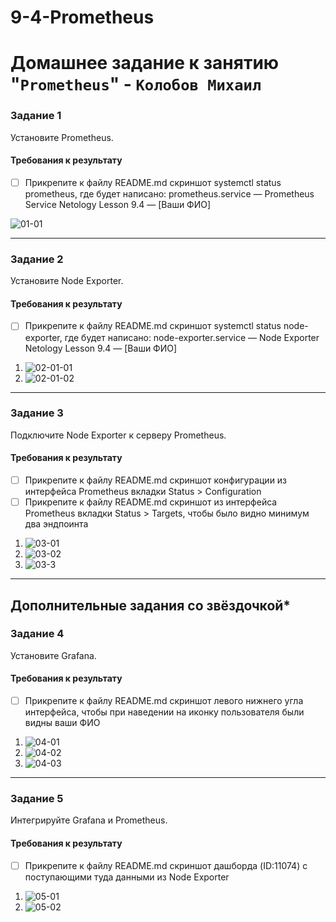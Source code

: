 # 9-4-Prometheus
# Домашнее задание к занятию "`Prometheus`" - `Колобов Михаил`

### Задание 1
Установите Prometheus.

#### Требования к результату
- [ ] Прикрепите к файлу README.md скриншот systemctl status prometheus, где будет написано: prometheus.service — Prometheus Service Netology Lesson 9.4 — [Ваши ФИО]

![01-01](https://github.com/Mikhail-2023/9-4-Prometheus/blob/main/screen/01-01.PNG)

---

### Задание 2
Установите Node Exporter.

#### Требования к результату
- [ ] Прикрепите к файлу README.md скриншот systemctl status node-exporter, где будет написано: node-exporter.service — Node Exporter Netology Lesson 9.4 — [Ваши ФИО]

1. ![02-01-01](https://github.com/Mikhail-2023/9-4-Prometheus/blob/main/screen/02-01-01.PNG)
2. ![02-01-02](https://github.com/Mikhail-2023/9-4-Prometheus/blob/main/screen/02-01-02.PNG)

---

### Задание 3
Подключите Node Exporter к серверу Prometheus.

#### Требования к результату
- [ ] Прикрепите к файлу README.md скриншот конфигурации из интерфейса Prometheus вкладки Status > Configuration
- [ ] Прикрепите к файлу README.md скриншот из интерфейса Prometheus вкладки Status > Targets, чтобы было видно минимум два эндпоинта

1. ![03-01](https://github.com/Mikhail-2023/9-4-Prometheus/blob/main/screen/03-01.PNG)
2. ![03-02](https://github.com/Mikhail-2023/9-4-Prometheus/blob/main/screen/03-02.PNG)
3. ![03-3](https://github.com/Mikhail-2023/9-4-Prometheus/blob/main/screen/03-03.PNG)

---

## Дополнительные задания со звёздочкой*

### Задание 4
Установите Grafana.

#### Требования к результату
- [ ] Прикрепите к файлу README.md скриншот левого нижнего угла интерфейса, чтобы при наведении на иконку пользователя были видны ваши ФИО

1. ![04-01](https://github.com/Mikhail-2023/9-4-Prometheus/blob/main/screen/04-01.PNG)
2. ![04-02](https://github.com/Mikhail-2023/9-4-Prometheus/blob/main/screen/04-02.PNG)
3. ![04-03](https://github.com/Mikhail-2023/9-4-Prometheus/blob/main/screen/04-03.PNG)

---

### Задание 5

Интегрируйте Grafana и Prometheus.

#### Требования к результату
- [ ] Прикрепите к файлу README.md скриншот дашборда (ID:11074) с поступающими туда данными из Node Exporter

1. ![05-01](https://github.com/Mikhail-2023/9-4-Prometheus/blob/main/screen/05-01.PNG)
2. ![05-02](https://github.com/Mikhail-2023/9-4-Prometheus/blob/main/screen/05-02.PNG)
